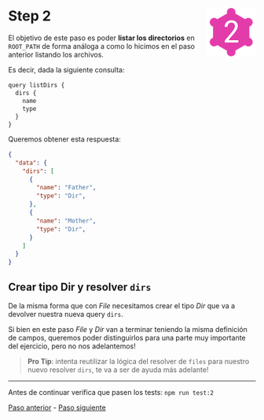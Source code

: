 # Step 2 <img align="right" width="100" height="100" src="../img/graphql-fs-level-2.png">

El objetivo de este paso es poder **listar los directorios** en `ROOT_PATH` de forma análoga a como lo hicimos en el paso anterior listando los archivos.

Es decir, dada la siguiente consulta:

```gql
query listDirs {
  dirs {
    name
    type
  }
}
```

Queremos obtener esta respuesta:

```json
{
  "data": {
    "dirs": [
      {
        "name": "Father",
        "type": "Dir",
      },
      {
        "name": "Mother",
        "type": "Dir",
      }
    ]
  }
}
```

## Crear tipo Dir y resolver `dirs`

De la misma forma que con _File_ necesitamos crear el tipo _Dir_ que va a devolver nuestra nueva query `dirs`.

Si bien en este paso _File_ y _Dir_ van a terminar teniendo la misma definición de campos, queremos poder distinguirlos para una parte muy importante del ejercicio, pero no nos adelantemos!

> **Pro Tip**: intenta reutilizar la lógica del resolver de `files` para nuestro nuevo resolver `dirs`, te va a ser de ayuda más adelante!

---

Antes de continuar verifica que pasen los tests: `npm run test:2`

[Paso anterior](STEP-1.md) - [Paso siguiente](STEP-3.md)
